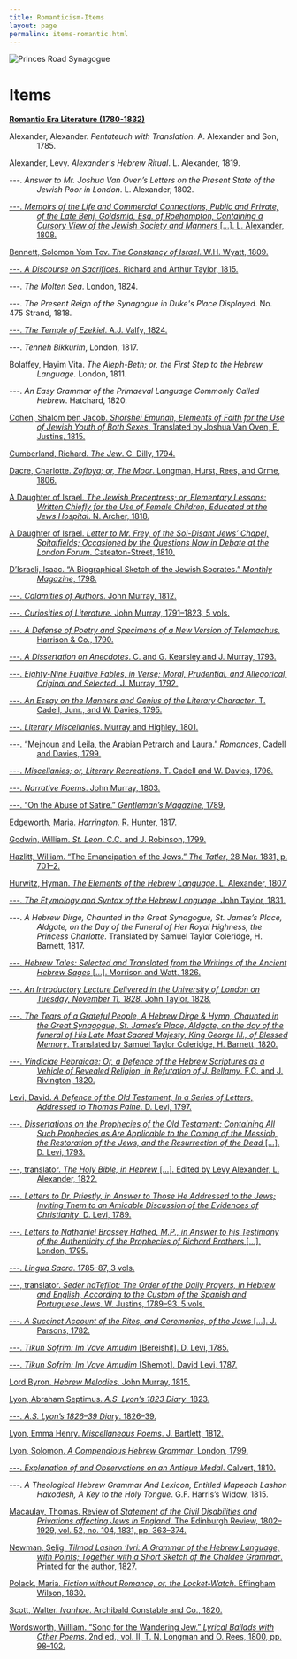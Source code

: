 ```yaml
---
title: Romanticism-Items
layout: page
permalink: items-romantic.html
---
```


<style>
img {
     max-width: 100%;
     height: auto;
}
.hangingindent {
  padding-left: 50px ;
  text-indent: -50px ;
} 
</style>
<div class=img>
<img src="objects/princes-road2.jpg"
     alt="Princes Road Synagogue"
     style="float: left; margin-right: 10px; padding-bottom:20px;" />  
</div>
&nbsp;

# Items

<!-----

Yay, no errors, warnings, or alerts!

Conversion time: 0.998 seconds.


Using this HTML file:

1. Paste this output into your source file.
2. See the notes and action items below regarding this conversion run.
3. Check the rendered output (headings, lists, code blocks, tables) for proper
   formatting and use a linkchecker before you publish this page.

Conversion notes:

* Docs to Markdown version 1.0β33
* Wed Feb 23 2022 19:50:45 GMT-0800 (PST)
* Source doc: romantic-items-bib
----->

<p class="hangingindent">
<strong><span style="text-decoration:underline;">Romantic Era Literature (1780-1832)</span></strong>
</p>
<p class="hangingindent">
Alexander, Alexander. <em>Pentateuch with Translation</em>. A. Alexander and Son, 1785.
</p>
<p class="hangingindent">
Alexander, Levy. <em>Alexander's Hebrew Ritual</em>. L. Alexander, 1819.
</p>
<p class="hangingindent">
---. <em>Answer to Mr. Joshua Van Oven’s Letters on the Present State of the Jewish Poor in London</em>. L. Alexander, 1802.
</p>
<p class="hangingindent">
<a href="http://victorianjewishwritersproject.org/items/vjwp_33.html">---. <em>Memoirs of the Life and Commercial Connections, Public and Private, of the Late Benj. Goldsmid, Esq. of Roehampton, Containing a Cursory View of the Jewish Society and Manners</em> […]. L. Alexander, 1808.</a>
</p>
<p class="hangingindent">
<a href="http://victorianjewishwritersproject.org/items/vjwp_129.html">
Bennett, Solomon Yom Tov. <em>The Constancy of Israel</em>. W.H. Wyatt, 1809.</a>
</p>
<p class="hangingindent">
<a href="http://victorianjewishwritersproject.org/items/vjwp_130.html">
---. <em>A Discourse on Sacrifices</em>. Richard and Arthur Taylor, 1815.</a>
</p>
<p class="hangingindent">
---. <em>The Molten Sea</em>. London, 1824.
</p>
<p class="handingindent">
---. <em>The Present Reign of the Synagogue in Duke's Place Displayed</em>. No. 475 Strand, 1818.
</p>
<p class="hangingindent">
<a href="http://victorianjewishwritersproject.org/items/vjwp_131.html">
---. <em>The Temple of Ezekiel</em>. A.J. Valfy, 1824.</a>
</p>
<p class="hangingindent">
---. <em>Tenneh Bikkurim</em>, London, 1817.
</p>
<p class="hangingindent">
Bolaffey, Hayim Vita. <em>The Aleph-Beth; or, the First Step to the Hebrew Language.</em> London, 1811. 
</p>
<p class="hangingindent">
---. <em>An Easy Grammar of the Primaeval Language Commonly Called Hebrew</em>. Hatchard, 1820.
</p>
<p class="hangingindent">
<a href="http://victorianjewishwritersproject.org/items/vjwp_34.html">Cohen, Shalom ben Jacob. <em>Shorshei Emunah, Elements of Faith for the Use of Jewish Youth of Both Sexes</em>. Translated by Joshua Van Oven, E. Justins, 1815.</a>
</p>
<p class="hangingindent">
<a href="http://victorianjewishwritersproject.org/items/vjwp_57.html">Cumberland, Richard. <em>The Jew</em>. C. Dilly, 1794.</a>
</p>
<p class="hangingindent">
<a href="http://victorianjewishwritersproject.org/items/vjwp_59.html">Dacre, Charlotte. <em>Zofloya; or, The Moor</em>. Longman, Hurst, Rees, and Orme, 1806.</a>
</p>
<p class="hangingindent">
<a href="http://victorianjewishwritersproject.org/items/vjwp_35.html">A Daughter of Israel. <em>The Jewish Preceptress; or, Elementary Lessons: Written Chiefly for the Use of Female Children, Educated at the Jews Hospital</em>. N. Archer, 1818.</a>
</p>
<p class="hangingindent">
<a href="http://victorianjewishwritersproject.org/items/vjwp_60.html">A Daughter of Israel. <em>Letter to Mr. Frey, of the Soi-Disant Jews’ Chapel, Spitalfields; Occasioned by the Questions Now in Debate at the London Forum</em>. Cateaton-Street, 1810.</a>
</p>
<p class="hangingindent">
<a href="http://victorianjewishwritersproject.org/items/vjwp_16.html">D’Israeli, Isaac. “A Biographical Sketch of the Jewish Socrates.” <em>Monthly Magazine</em>, 1798.</a>
</p>
<p class="hangingindent">
<a href="http://victorianjewishwritersproject.org/items/vjwp_49.html">---. <em>Calamities of Authors</em>. John Murray, 1812.</a>
</p>
<p class="hangingindent">
<a href="http://victorianjewishwritersproject.org/items/vjwp_25.html">---. <em>Curiosities of Literature</em>. John Murray, 1791–1823, 5 vols.</a>
</p>
<p class="hangingindent">
<a href="http://victorianjewishwritersproject.org/items/vjwp_19.html">---. <em>A Defense of Poetry and Specimens of a New Version of Telemachus</em>. Harrison & Co., 1790.</a>
</p>
<p class="hangingindent">
<a href="http://victorianjewishwritersproject.org/items/vjwp_17.html">---. <em>A Dissertation on Anecdotes</em>. C. and G. Kearsley and J. Murray, 1793.</a>
</p>
<p class="hangingindent">
<a href="http://victorianjewishwritersproject.org/items/vjwp_18.html">---. <em>Eighty-Nine Fugitive Fables, in Verse; Moral, Prudential, and Allegorical, Original and Selected</em>. J. Murray, 1792.</a>
</p>
<p class="hangingindent">
<a href="http://victorianjewishwritersproject.org/items/vjwp_42.html">---. <em>An Essay on the Manners and Genius of the Literary Character</em>. T. Cadell, Junr., and W. Davies, 1795.</a>
</p>
<p class="hangingindent">
<a href="http://victorianjewishwritersproject.org/items/vjwp_45.html">---. <em>Literary Miscellanies</em>. Murray and Highley, 1801.</a>
</p>
<p class="hangingindent">
<a href="http://victorianjewishwritersproject.org/items/vjwp_44.html">---. “Mejnoun and Leila, the Arabian Petrarch and Laura.” <em>Romances</em>, Cadell and Davies, 1799.</a>
</p>
<p class="hangingindent">
<a href="http://victorianjewishwritersproject.org/items/vjwp_43.html">---. <em>Miscellanies; or, Literary Recreations</em>. T. Cadell and W. Davies, 1796.</a>
</p>
<p class="hangingindent">
<a href="http://victorianjewishwritersproject.org/items/vjwp_46.html">---. <em>Narrative Poems</em>. John Murray, 1803.</a>
</p>
<p class="hangingindent">
<a href="http://victorianjewishwritersproject.org/items/vjwp_20.html">---. “On the Abuse of Satire.” <em>Gentleman’s Magazine</em>, 1789.</a>
</p>
<p class="hangingindent">
<a href="http://victorianjewishwritersproject.org/items/vjwp_63.html">Edgeworth, Maria. <em>Harrington</em>. R. Hunter, 1817.</a>
</p>
<p class="hangingindent">
<a href="http://victorianjewishwritersproject.org/items/vjwp_58.html">Godwin, William. <em>St. Leon</em>. C.C. and J. Robinson, 1799.</a>
</p>
<p class="hangingindent">
<a href="http://victorianjewishwritersproject.org/items/vjwp_65.html">Hazlitt, William. “The Emancipation of the Jews.” <em>The Tatler</em>, 28 Mar. 1831, p. 701–2.</a>
</p>
<p class="hangingindent">
<a href="http://victorianjewishwritersproject.org/items/vjwp_3.html">Hurwitz, Hyman. <em>The Elements of the Hebrew Language</em>. L. Alexander, 1807.</a>
</p>
<p class="hangingindent">
<a href="http://victorianjewishwritersproject.org/items/vjwp_40.html">---. <em>The Etymology and Syntax of the Hebrew Language</em>. John Taylor, 1831.</a>
</p>
<p class="hangingindent">
---. <em>A Hebrew Dirge, Chaunted in the Great Synagogue, St. James’s Place, Aldgate, on the Day of the Funeral of Her Royal Highness, the Princess Charlotte</em>. Translated by Samuel Taylor Coleridge, H. Barnett, 1817.
</p>
<p class="hangingindent">
<a href="http://victorianjewishwritersproject.org/items/vjwp_6.html">---. <em>Hebrew Tales: Selected and Translated from the Writings of the Ancient Hebrew Sages</em> […]. Morrison and Watt, 1826.</a>
</p>
<p class="hangingindent">
<a href="http://victorianjewishwritersproject.org/items/vjwp_5.html">---. <em>An Introductory Lecture Delivered in the University of London on Tuesday, November 11, 1828</em>. John Taylor, 1828.</a>
</p>
<p class="hangingindent">
<a href="http://victorianjewishwritersproject.org/items/vjwp_4.html">---. <em>The Tears of a Grateful People, A Hebrew Dirge & Hymn, Chaunted in the Great Synagogue, St. James’s Place, Aldgate, on the day of the funeral of His Late Most Sacred Majesty, King George III., of Blessed Memory</em>. Translated by Samuel Taylor Coleridge, H. Barnett, 1820.</a>
</p>
<p class="hangingindent">
<a href="http://victorianjewishwritersproject.org/items/vjwp_36.html">---. <em>Vindiciae Hebraicae: Or, a Defence of the Hebrew Scriptures as a Vehicle of Revealed Religion, in Refutation of J. Bellamy</em>. F.C. and J. Rivington, 1820.</a>
</p>
<p class="hangingindent">
<a href="http://victorianjewishwritersproject.org/items/vjwp_9.html">Levi, David. <em>A Defence of the Old Testament, In a Series of Letters, Addressed to Thomas Paine</em>. D. Levi, 1797.</a>
</p>
<p class="hangingindent">
<a href="http://victorianjewishwritersproject.org/items/vjwp_13.html">---. <em>Dissertations on the Prophecies of the Old Testament: Containing All Such Prophecies as Are Applicable to the Coming of the Messiah, the Restoration of the Jews, and the Resurrection of the Dead</em> […]. D. Levi, 1793.</a>
</p>
<p class="hangingindent">
<a href="http://victorianjewishwritersproject.org/items/vjwp_8.html">---, translator. <em>The Holy Bible, in Hebrew</em> […]. Edited by Levy Alexander, L. Alexander, 1822.</a>
</p>
<p class="hangingindent">
<a href="http://victorianjewishwritersproject.org/items/vjwp_12.html">---. <em>Letters to Dr. Priestly, in Answer to Those He Addressed to the Jews; Inviting Them to an Amicable Discussion of the Evidences of Christianity</em>. D. Levi, 1789.</a>
</p>
<p class="hangingindent">
<a href="http://victorianjewishwritersproject.org/items/vjwp_30.html">---. <em>Letters to Nathaniel Brassey Halhed, M.P., in Answer to his Testimony of the Authenticity of the Prophecies of Richard Brothers</em> […]. London, 1795.</a>
</p>
<p class="hangingindent">
<a href="http://victorianjewishwritersproject.org/items/vjwp_10.html">---. <em>Lingua Sacra</em>. 1785–87, 3 vols.</a>
</p>
<p class="hangingindent">
<a href="http://victorianjewishwritersproject.org/items/vjwp_11.html">---, translator. <em>Seder haTefilot: The Order of the Daily Prayers, in Hebrew and English, According to the Custom of the Spanish and Portuguese Jews</em>. W. Justins, 1789–93. 5 vols.</a>
</p>
<p class="hangingindent">
<a href="http://victorianjewishwritersproject.org/items/vjwp_29.html">---. <em>A Succinct Account of the Rites, and Ceremonies, of the Jews</em> […]. J. Parsons, 1782.</a>
</p>
<p class="hangingindent">
<a href="http://victorianjewishwritersproject.org/items/vjwp_14.html">---. <em>Tikun Sofrim: Im Vave Amudim</em> [Bereishit]. D. Levi, 1785.</a>
</p>
<p class="hangingindent">
<a href="http://victorianjewishwritersproject.org/items/vjwp_41.html">---. <em>Tikun Sofrim: Im Vave Amudim</em> [Shemot]. David Levi, 1787.</a>
</p>
<p class="hangingindent">
<a href="http://victorianjewishwritersproject.org/items/vjwp_62.html">Lord Byron. <em>Hebrew Melodies</em>. John Murray, 1815.</a>
</p>
<p class="hangingindent">
<a href="http://victorianjewishwritersproject.org/items/vjwp_37.html">Lyon, Abraham Septimus. <em>A.S. Lyon’s 1823 Diary</em>. 1823.</a>
</p>
<p class="hangingindent">
<a href="http://victorianjewishwritersproject.org/items/vjwp_38.html">---. <em>A.S. Lyon’s 1826–39 Diary</em>. 1826–39.</a>
</p>
<p class="hangingindent">
<a href="http://victorianjewishwritersproject.org/items/vjwp_48.html">Lyon, Emma Henry. <em>Miscellaneous Poems</em>. J. Bartlett, 1812.</a>
</p>
<p class="hangingindent">
<a href="http://victorianjewishwritersproject.org/items/vjwp_28.html">Lyon, Solomon. <em>A Compendious Hebrew Grammar</em>. London, 1799.</a>
</p>
<p class="hangingindent">
<a href="http://victorianjewishwritersproject.org/items/vjwp_47.html">---. <em>Explanation of and Observations on an Antique Medal</em>. Calvert, 1810.</a>
</p>
<p class="hangingindent">
---. <em>A Theological Hebrew Grammar And Lexicon, Entitled Mapeach Lashon Hakodesh, A Key to the Holy Tongue</em>. G.F. Harris’s Widow, 1815.
</p>
<p class="hangingindent">
<a href="http://victorianjewishwritersproject.org/items/vjwp_66.html">Macaulay, Thomas. Review of <em>Statement of the Civil Disabilities and Privations affecting Jews in England</em>. The Edinburgh Review, 1802–1929, vol. 52, no. 104, 1831, pp. 363–374.</a>
</p>
<p class="hangingindent">
<a href="http://victorianjewishwritersproject.org/items/vjwp_142.html">Newman, Selig. <em>Tilmod Lashon ʻIvri: A Grammar of the Hebrew Language, with Points; Together with a Short Sketch of the Chaldee Grammar</em>. Printed for the author, 1827.</a>
</p>
<p class="hangingindent">
<a href="http://victorianjewishwritersproject.org/items/vjwp_39.html">Polack, Maria. <em>Fiction without Romance, or, the Locket-Watch</em>. Effingham Wilson, 1830.</a>
</p>
<p class="hangingindent">
<a href="http://victorianjewishwritersproject.org/items/vjwp_64.html">Scott, Walter. <em>Ivanhoe</em>. Archibald Constable and Co., 1820.</a>
</p>
<p class="hangingindent">
<a href="http://victorianjewishwritersproject.org/items/vjwp_61.html">Wordsworth, William. “Song for the Wandering Jew.” <em>Lyrical Ballads with Other Poems</em>. 2nd ed., vol. II, T. N. Longman and O. Rees, 1800, pp. 98–102.</a>
</p>

&nbsp;
&nbsp;
